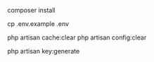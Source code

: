 composer install

cp .env.example .env

php artisan cache:clear
php artisan config:clear

php artisan key:generate